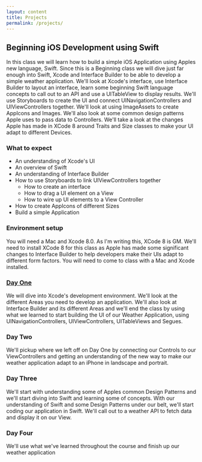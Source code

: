 ```yaml
---
layout: content
title: Projects
permalink: /projects/
---
```

## Beginning iOS Development using Swift

In this class we will learn how to build a simple iOS Application using Apples new language, Swift. Since this is a
Beginning class we will dive just far enough into Swift, Xcode and Interface Builder to be able to develop a simple weather application.
We'll look at Xcode's interface, use Interface Builder to layout an interface, learn some beginning Swift language concepts to call out to an API and use a UITableView to display
results. We'll use Storyboards to create the UI and connect UINavigationControllers and UIViewControllers together. We'll look at using ImageAssets to create AppIcons and Images. We'll also look at some common design patterns Apple uses to 
pass data to Controllers. We'll take a look at the changes Apple has made in XCode 8 around Traits and Size classes to make your UI adapt to different Devices.

### What to expect

- An understanding of Xcode's UI
- An overview of Swift
- An understanding of Interface Builder
- How to use Storyboards to link UIViewControllers together
    - How to create an interface
    - How to drag a UI element on a View
    - How to wire up UI elements to a View Controller
- How to create AppIcons of different Sizes
- Build a simple Application


### Environment setup
You will need a Mac and Xcode 8.0. As I'm writing this, XCode 8 is GM. We'll need to install XCode 8 for this class as Apple has made some significant changes to Interface Builder to help developers make their UIs adapt to different form factors.
You will need to come to class with a Mac and Xcode installed.

### [Day One](http://www.tonymerante/) 
We will dive into Xcode's development environment. We'll look at the different Areas you need to develop an application. We'll also look at Interface Builder and its different Areas and
we'll end the class by using what we learned to start building the UI of our Weather Application, using UINavigationControllers, UIViewControllers, UITableViews and Segues.

### Day Two
We'll pickup where we left off on Day One by connecting our Controls to our ViewControllers and getting an understanding of the new way to make our weather application adapt to an iPhone in landscape and portrait.


### Day Three
We'll start with understanding some of Apples common Design Patterns and we'll start diving into Swift and learning some of concepts. 
With our understanding of Swift and some Design Patterns under our belt, we'll start coding our application in Swift. We'll call out to a weather API to fetch data and display it on our View.

### Day Four
We'll use what we've learned throughout the course and finish up our weather application

